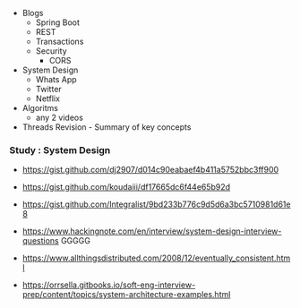 - Blogs 
	- Spring Boot 
	- REST 
	- Transactions 
	- Security 
		- CORS 
- System Design 
	- Whats App
	- Twitter 
	- Netflix 
- Algoritms 
	- any 2 videos 
- Threads Revision - Summary of key concepts

### Study : System Design 
- https://gist.github.com/dj2907/d014c90eabaef4b411a5752bbc3ff900
- https://gist.github.com/koudaiii/df17665dc6f44e65b92d
- https://gist.github.com/Integralist/9bd233b776c9d5d6a3bc5710981d61e8
- https://www.hackingnote.com/en/interview/system-design-interview-questions GGGGG 
 	
 	
- https://www.allthingsdistributed.com/2008/12/eventually_consistent.html
- https://orrsella.gitbooks.io/soft-eng-interview-prep/content/topics/system-architecture-examples.html 	